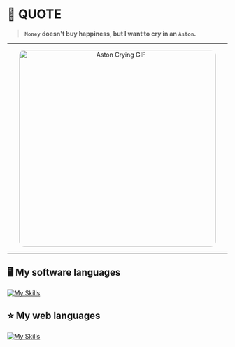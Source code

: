 # 💸 QUOTE

> **`Money` doesn't buy happiness, but I want to cry in an `Aston`.**

---

<p align="center">
  <img src="https://media.discordapp.net/attachments/1335231401926070313/1350474777558782065/telechargement.gif?ex=684645e5&is=6844f465&hm=961ae3c402d2e6b90f25a83e4213c2e6bbd9e59dbb50a7e2e628677d031f75c6&=&width=449&height=253" 
       alt="Aston Crying GIF" 
       width="450" style="border-radius: 12px;"/>
</p>

---

## 🖥️ My software languages
[![My Skills](https://skillicons.dev/icons?i=py,nodejs)](https://skillicons.dev)

## ⭐ My web languages
[![My Skills](https://skillicons.dev/icons?i=html,css,js)](https://skillicons.dev)

